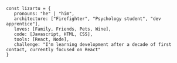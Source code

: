     const lizartu = {
       pronouns: "he" | "him",
       architecture: ["Firefighter", "Psychology student", "dev apprentice"],
       loves: [Family, Friends, Pets, Wine],
       code: [Javascript, HTML, CSS],
       tools: [React, Node],
       challenge: "I'm learning development after a decade of first contact, currently focused on React"
    }
